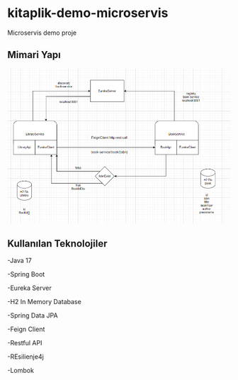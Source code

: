 # kitaplik-demo-microservis
Microservis demo proje

## Mimari Yapı
![Mimari Yapı](https://github.com/mustafaaktas0/kitaplik-demo-microservis/blob/main/assets/mimari.png)

## Kullanılan Teknolojiler
-Java 17

-Spring Boot 

-Eureka Server

-H2 In Memory Database

-Spring Data JPA

-Feign Client

-Restful API

-REsilienje4j

-Lombok




